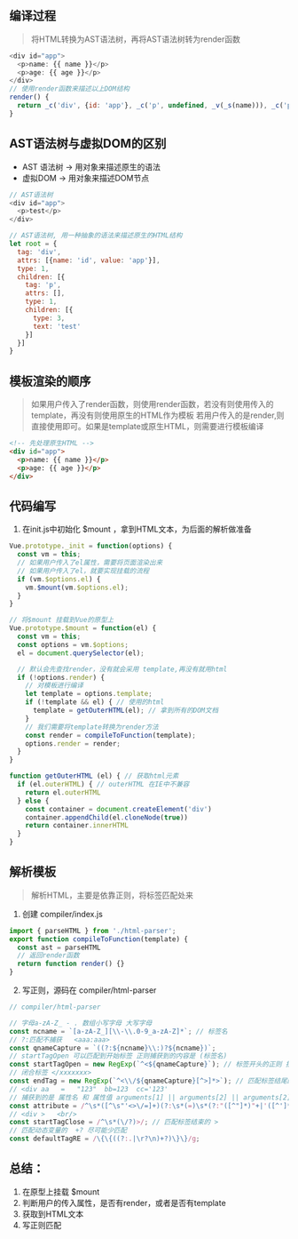 ## 编译过程

> 将HTML转换为AST语法树，再将AST语法树转为render函数

```js
<div id="app">
  <p>name: {{ name }}</p>
  <p>age: {{ age }}</p>
</div>
// 使用render函数来描述以上DOM结构
render() {
  return _c('div', {id: 'app'}, _c('p', undefined, _v(_s(name))), _c('p', undefined, _v(_s(age))));
}
```
## AST语法树与虚拟DOM的区别

- AST 语法树 -> 用对象来描述原生的语法
- 虚拟DOM -> 用对象来描述DOM节点

```js
// AST语法树
<div id="app">
  <p>test</p>
</div>

// AST语法树, 用一种抽象的语法来描述原生的HTML结构
let root = {
  tag: 'div',
  attrs: [{name: 'id', value: 'app'}],
  type: 1,
  children: [{
    tag: 'p',
    attrs: [],
    type: 1,
    children: [{
      type: 3,
      text: 'test'
    }]
  }]
}
```

## 模板渲染的顺序

> 如果用户传入了render函数，则使用render函数，若没有则使用传入的template，再没有则使用原生的HTML作为模板
> 若用户传入的是render,则直接使用即可。如果是template或原生HTML，则需要进行模板编译

```html
<!-- 先处理原生HTML -->
<div id="app">
  <p>name: {{ name }}</p>
  <p>age: {{ age }}</p>
</div>
```

## 代码编写

1. 在init.js中初始化 $mount ，拿到HTML文本，为后面的解析做准备

```js
Vue.prototype._init = function(options) {
  const vm = this;
  // 如果用户传入了el属性，需要将页面渲染出来
  // 如果用户传入了el，就要实现挂载的流程
  if (vm.$options.el) {
    vm.$mount(vm.$options.el);
  }
}

// 将$mount 挂载到Vue的原型上
Vue.prototype.$mount = function(el) {
  const vm = this;
  const options = vm.$options;
  el = document.querySelector(el);

  // 默认会先查找render，没有就会采用 template,再没有就用html
  if (!options.render) {
    // 对模板进行编译
    let template = options.template;
    if (!template && el) { // 使用的html
      template = getOuterHTML(el); // 拿到所有的DOM文档
    }
    // 我们需要将template转换为render方法
    const render = compileToFunction(template);
    options.render = render;
  }
}

function getOuterHTML (el) { // 获取html元素
  if (el.outerHTML) { // outerHTML 在IE中不兼容
    return el.outerHTML
  } else {
    const container = document.createElement('div')
    container.appendChild(el.cloneNode(true))
    return container.innerHTML
  }
}

```

## 解析模板

> 解析HTML，主要是依靠正则，将标签匹配处来

1. 创建 compiler/index.js

```js
import { parseHTML } from './html-parser';
export function compileToFunction(template) {
  const ast = parseHTML
  // 返回render函数
  return function render() {}
}
```
2. 写正则，源码在 compiler/html-parser

```js
// compiler/html-parser

// 字母a-zA-Z_ - . 数组小写字母 大写字母
const ncname = `[a-zA-Z_][\\-\\.0-9_a-zA-Z]*`; // 标签名
// ?:匹配不捕获   <aaa:aaa>
const qnameCapture = `((?:${ncname}\\:)?${ncname})`;
// startTagOpen 可以匹配到开始标签 正则捕获到的内容是 (标签名)
const startTagOpen = new RegExp(`^<${qnameCapture}`); // 标签开头的正则 捕获的内容是标签名
// 闭合标签 </xxxxxxx>
const endTag = new RegExp(`^<\\/${qnameCapture}[^>]*>`); // 匹配标签结尾的 </div>
// <div aa   =   "123"  bb=123  cc='123'
// 捕获到的是 属性名 和 属性值 arguments[1] || arguments[2] || arguments[2]
const attribute = /^\s*([^\s"'<>\/=]+)(?:\s*(=)\s*(?:"([^"]*)"+|'([^']*)'+|([^\s"'=<>`]+)))?/; // 匹配属性的
// <div >   <br/>
const startTagClose = /^\s*(\/?)>/; // 匹配标签结束的 >
// 匹配动态变量的  +? 尽可能少匹配
const defaultTagRE = /\{\{((?:.|\r?\n)+?)\}\}/g;
```

## 总结：

1. 在原型上挂载 $mount
2. 判断用户的传入属性，是否有render，或者是否有template
3. 获取到HTML文本
4. 写正则匹配

